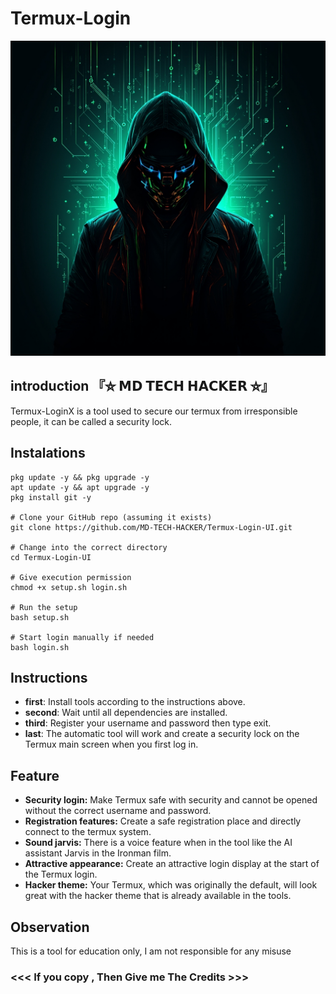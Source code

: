 # Termux-Login
![Termux-LoginX preview](Termux-LoginX.jpg)

## introduction 『⛥ 𝗠𝗗 𝗧𝗘𝗖𝗛 𝗛𝗔𝗖𝗞𝗘𝗥 ⛥』
Termux-LoginX is a tool used to secure our termux from irresponsible people, it can be called a security lock.

## Instalations
```
pkg update -y && pkg upgrade -y
apt update -y && apt upgrade -y
pkg install git -y

# Clone your GitHub repo (assuming it exists)
git clone https://github.com/MD-TECH-HACKER/Termux-Login-UI.git

# Change into the correct directory
cd Termux-Login-UI

# Give execution permission
chmod +x setup.sh login.sh

# Run the setup
bash setup.sh

# Start login manually if needed
bash login.sh

```

## Instructions
- **first**: Install tools according to the instructions above.
- **second**: Wait until all dependencies are installed.
- **third**: Register your username and password then type exit.
- **last**: The automatic tool will work and create a security lock on the Termux main screen when you first log in.

## Feature
- **Security login:** Make Termux safe with security and cannot be opened without the correct username and password.
- **Registration features:** Create a safe registration place and directly connect to the termux system.
- **Sound jarvis:** There is a voice feature when in the tool like the AI assistant Jarvis in the Ironman film.
- **Attractive appearance:** Create an attractive login display at the start of the Termux login.
- **Hacker theme:** Your Termux, which was originally the default, will look great with the hacker theme that is already available in the tools.

## Observation
This is a tool for education only, I am not responsible for any misuse


### <<< If you copy , Then Give me The Credits >>>

